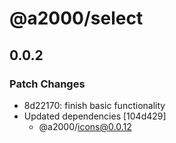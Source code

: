 # @a2000/select

## 0.0.2
### Patch Changes

- 8d22170: finish basic functionality
- Updated dependencies [104d429]
  - @a2000/icons@0.0.12
